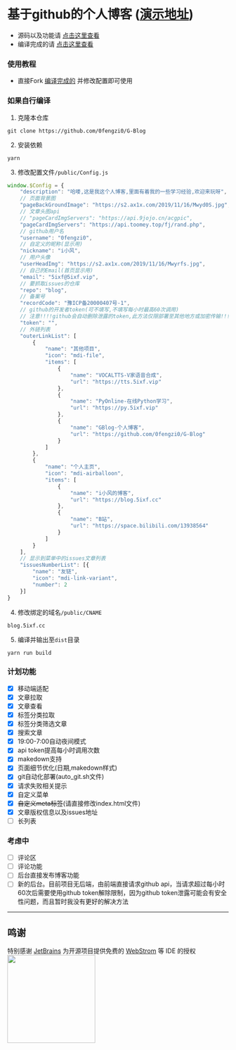 # 基于github的个人博客 ([演示地址](https://blog.5ixf.cc))
- 源码以及功能请 [点击这里查看](https://github.com/0fengzi0/G-Blog)
- 编译完成的请 [点击这里查看](https://github.com/0fengzi0/Blog)

### 使用教程
- 直接Fork [编译完成的](https://github.com/0fengzi0/Blog) 并修改配置即可使用

### 如果自行编译
1. 克隆本仓库
```
git clone https://github.com/0fengzi0/G-Blog
```
2. 安装依赖
```
yarn
```
3. 修改配置文件```/public/Config.js```
```js
window.$Config = {
    "description": "哈喽,这是我这个人博客,里面有着我的一些学习经验,欢迎来玩呀",
    // 页面背景图
    "pageBackGroundImage": "https://s2.ax1x.com/2019/11/16/Mwyd0S.jpg",
    // 文章头图api
    // "pageCardImgServers": "https://api.9jojo.cn/acgpic",
    "pageCardImgServers": "https://api.toomey.top/fj/rand.php",
    // github用户名
    "username": "0fengzi0",
    // 自定义的昵称(显示用)
    "nickname": "i小风",
    // 用户头像
    "userHeadImg": "https://s2.ax1x.com/2019/11/16/Mwyrfs.jpg",
    // 自己的Email(首页显示用)
    "email": "5ixf@5ixf.vip",
    // 要抓取issues的仓库
    "repo": "blog",
    // 备案号
    "recordCode": "豫ICP备20000407号-1",
    // github的开发者token(可不填写,不填写每小时最高60次调用)
    // 注意!!!!github会自动删除泄露的token,此方法仅限部署至其他地方或加密传输!!!
    "token": "",
    // 外链列表
    "outerLinkList": [
        {
            "name": "其他项目",
            "icon": "mdi-file",
            "items": [
                {
                    "name": "VOCALTTS-V家语音合成",
                    "url": "https://tts.5ixf.vip"
                },
                {
                    "name": "PyOnline-在线Python学习",
                    "url": "https://py.5ixf.vip"
                },
                {
                    "name": "GBlog-个人博客",
                    "url": "https://github.com/0fengzi0/G-Blog"
                }
            ]
        },
        {
            "name": "个人主页",
            "icon": "mdi-airballoon",
            "items": [
                {
                    "name": "i小风的博客",
                    "url": "https://blog.5ixf.cc"
                },
                {
                    "name": "B站",
                    "url": "https://space.bilibili.com/13938564"
                }
            ]
        }
    ],
    // 显示到菜单中的issues文章列表
    "issuesNumberList": [{
        "name": "友链",
        "icon": "mdi-link-variant",
        "number": 2
    }]
}
```
4. 修改绑定的域名```/public/CNAME```
```text
blog.5ixf.cc
```
5. 编译并输出至```dist```目录
```
yarn run build
```


### 计划功能
- [x] 移动端适配
- [x] 文章拉取
- [x] 文章查看
- [x] 标签分类拉取
- [x] 标签分类筛选文章
- [x] 搜索文章
- [x] 19:00-7:00自动夜间模式
- [x] api token提高每小时调用次数
- [x] makedown支持
- [x] 页面细节优化(日期,makedown样式) 
- [x] git自动化部署(auto_git.sh文件)
- [x] 请求失败相关提示
- [x] 自定义菜单
- [x] ~~自定义meta标签~~(请直接修改index.html文件)
- [x] 文章版权信息以及issues地址
- [ ] 长列表

### 考虑中
- [ ] 评论区
- [ ] 评论功能
- [ ] 后台直接发布博客功能
- [ ] 新的后台。目前项目无后端，由前端直接请求github api，当请求超过每小时60次后需要使用github token解除限制，因为github token泄露可能会有安全性问题，而且暂时我没有更好的解决方法

--------------
## 鸣谢

特别感谢 [JetBrains](https://www.jetbrains.com/?from=VOCALTTS) 为开源项目提供免费的 [WebStrom](https://www.jetbrains.com/?from=VOCALTTS) 等 IDE 的授权  
[<img src="https://s1.ax1x.com/2020/08/13/az4yMF.png" width="200"/>](https://www.jetbrains.com/?from=VOCALTTS)
